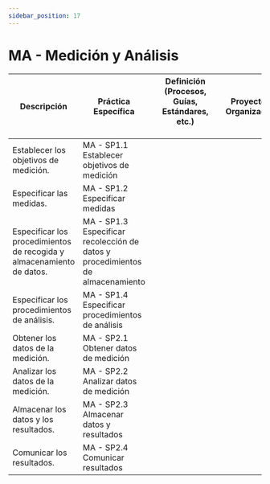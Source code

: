```yaml
---
sidebar_position: 17
---
```


# MA - Medición y Análisis

| Descripción                                                           | Práctica Específica                                                            | Definición (Procesos, Guías, Estándares, etc.) 　　　　　　　　 | Proyecto CR Organizacional | Proyecto Zeitgeist | Proyecto Departamental |
| --------------------------------------------------------------------- | ------------------------------------------------------------------------------ | ---------------------------------------------- | -------------------------- | ------------------ | ---------------------- |
| Establecer los objetivos de medición.                                 | MA - SP1.1 Establecer objetivos de medición                                    |                                                |                            |                    |                        |
| Especificar las medidas.                                              | MA - SP1.2 Especificar medidas                                                 |                                                |                            |                    |                        |
| Especificar los procedimientos de recogida y almacenamiento de datos. | MA - SP1.3 Especificar recolección de datos y procedimientos de almacenamiento |                                                |                            |                    |                        |
| Especificar los procedimientos de análisis.                           | MA - SP1.4 Especificar procedimientos de análisis                              |                                                |                            |                    |                        |
| Obtener los datos de la medición.                                     | MA - SP2.1 Obtener datos de medición                                           |                                                |                            |                    |                        |
| Analizar los datos de la medición.                                    | MA - SP2.2 Analizar datos de medición                                          |                                                |                            |                    |                        |
| Almacenar los datos y los resultados.                                 | MA - SP2.3 Almacenar datos y resultados                                        |                                                |                            |                    |                        |
| Comunicar los resultados.                                             | MA - SP2.4 Comunicar resultados                                                |                                                |                            |                    |                        |
